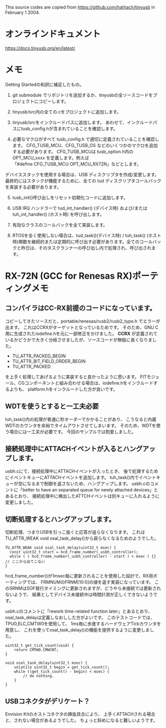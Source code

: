This source codes are copied from https://github.com/hathach/tinyusb in February 1 2004.

# オンラインドキュメント

https://docs.tinyusb.org/en/latest/

# メモ

Getting Startedの和訳に補足したもの。

1. git submodule でリポジトリを追加するか、tinyusbの全ソースコードをプロジェクトにコピーします。

2. tinyusb/src内の全ての.cをプロジェクトに追加します。

3. tinyusb/srcをインクルードパスに追加します。
   あわせて、インクルードパスにtusb_config.hが含まれていることを確認します。

4. 必要なマクロがすべて tusb_config.h で適切に定義されていることを確認します。
CFG_TUSB_MCU、CFG_TUSB_OS などのいくつかのマクロを追加する必要があります。
CFG_TUSB_MCUは tusb_option.h内のOPT_MCU_xxxx を定義します。例えば    
「#define CFG_TUSB_MCU OPT_MCU_RX72N」などとします。

デバイススタックを使用する場合は、USB ディスクリプタを作成/変更します。
最終的にはスタックが機能するために、全ての tud ディスクリプタコールバックを実装する必要があります。

5. tusb_init()呼び出しをリセット初期化コードに追加します。

6. USB IRQ ハンドラーで tud_int_handler() (デバイス時) および/または tuh_int_handler() (ホスト時) を呼び出します。

7. 有効なクラスのコールバックを全て実装します。

8. RTOSを全く使用しない場合は、tud_task()(デバイス時) / tuh_task() (ホスト時)関数を継続的または定期的に呼び出す必要があります。全てのコールバックと昨日は、そのタスクランナーの呼び出し内で処理され、呼び出されます。


# RX-72N (GCC for Renesas RX)ポーティングメモ

## コンパイラはCC-RX前提のコードになっています。

コピーしてきたソースだと、portable/renesas/rusb2/rusb2_type.h でエラーが出ます。
これはCCRXがターゲットとなっているためです。
そのため、GNU C用に生成されたiodefine.hを元に一部修正をかけました。
__CCRX__ が定義されているかどうかで大きく分岐させましたが、ソースコードが無駄に長くなりました。

* TU_ATTR_PACKED_BEGIN
* TU_ATTR_BIT_FIELD_ORDER_BEGIN
* TU_ATTR_PACKED

を上手く処理してあげるように実装すると良かったように思います。
FITモジュール、CGコンポーネントと組み合わせる場合は、iodefine.hをインクルードするよりも、
platform.hをインクルードした方が良いです。

## WDTを使うとすると一工夫必要

tuh_task()内の処理が普通に秒オーダーでかかることがあり、
こうなると内蔵WDTのカウンタを余裕でタイムアウトさせてしまいます。
そのため、WDTを使う場合には一工夫が必要です。
今回のサンプルでは割愛しました。

## 接続処理中にATTACHイベントが入るとハングアップします。

usbh.cにて、接続処理中にATTACHイベントが入ったとき、
後で処理するためにイベントキューにATTACHイベントを追加します。
tuh_task()内でイベントキューが空になるまで制御を返さないため、ハングアップします。
usbh.cのコメントに「better to have an separated queue for newly attached devices」とあるとおり、
接続処理中に検出したATTCHイベントは別キューに入れるように変更しました。

## 切断処理するとハングアップします。

切断処理、つまりUSBを引っこ抜くと応答が返らなくなります。
これはTU_ATTR_WEAK void osal_task_delay()から戻らなくなるためのようでした。

~~~
TU_ATTR_WEAK void osal_task_delay(uint32_t msec) {
  const uint32_t start = hcd_frame_number(_usbh_controller);
  while ( ( hcd_frame_number(_usbh_controller) - start ) < msec ) {} // ここから出てこない
}
~~~
hcd_frame_number()が1msec毎に更新されることを使用した設計で、RX用ポーティングでは、
FRMNUMのFRNM[10:0]の値を返す実装になっています。
このSRNMはSOF発行タイミングに更新されますが、どうやら未接続では更新されないようで、
結果としてデバイス未接続中は時間計測が正しくできないようです。

usbh.cのコメントに「rework time-related function later」とあるとおり、
osal_task_delayは定義しなおしした方がよいです。
このテストコードでは、TPU0,ELC,CMTW0を使用して、
1ms毎に歩進するハードウェアTickカウンタを用意し、
これを使ってosal_task_delay()の機能を提供するように変更しました。

~~~
uint32_t get_tick_count(void) {
    return CMTW0.CMWCNT;
}
~~~
~~~
void osal_task_delay(uint32_t msec) {
    volatile uint32_t begin = get_tick_count();
    while ((get_tick_count() - begin) < msec) {
        // do nothing.
    }
}
~~~

## USBコネクタがデリケート？

Envision Kitのホストコネクタの挿抜具合により、
上手くATTACHされる場合と、されない場合があるようでした。
ちょっと斜めになると難しいようです。




